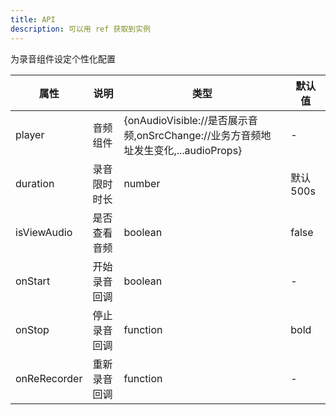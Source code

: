 ```yaml
---
title: API
description: 可以用 ref 获取到实例
---
```


为录音组件设定个性化配置

| 属性         | 说明         | 类型     | 默认值    |
| ------------ | ------------ | -------- | --------- |
| player          | 音频组件     |   {onAudioVisible://是否展示音频,onSrcChange://业务方音频地址发生变化,...audioProps} | -         |
| duration     | 录音限时时长 | number   | 默认 500s |
| isViewAudio  | 是否查看音频 | boolean  | false     |
| onStart      | 开始录音回调 | boolean  | -         |
| onStop       | 停止录音回调 | function | bold      |
| onReRecorder | 重新录音回调 | function | -         |
